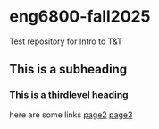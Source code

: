 # eng6800-fall2025
Test repository for Intro to T&T

## This is a subheading
### This is a thirdlevel heading 

here are some links
[page2](page2.md)
[page3](page3.md)
